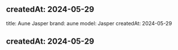 createdAt: 2024-05-29
---

title: Aune Jasper
brand: aune
model: Jasper
createdAt: 2024-05-29

createdAt: 2024-05-29
---
